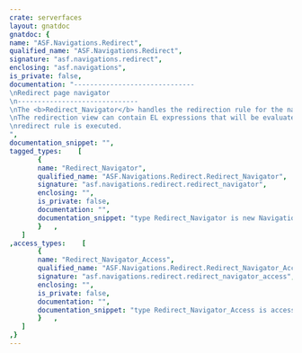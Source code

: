 ```yaml
---
crate: serverfaces
layout: gnatdoc
gnatdoc: {
name: "ASF.Navigations.Redirect",
qualified_name: "ASF.Navigations.Redirect",
signature: "asf.navigations.redirect",
enclosing: "asf.navigations",
is_private: false,
documentation: "------------------------------\nRedirect page navigator\n------------------------------\nThe <b>Redirect_Navigator</b> handles the redirection rule for the navigation.\nThe redirection view can contain EL expressions that will be evaluated when the\nredirect rule is executed.",
documentation_snippet: "",
tagged_types:    [
       {
       name: "Redirect_Navigator",
       qualified_name: "ASF.Navigations.Redirect.Redirect_Navigator",
       signature: "asf.navigations.redirect.redirect_navigator",
       enclosing: "",
       is_private: false,
       documentation: "",
       documentation_snippet: "type Redirect_Navigator is new Navigation_Case with private;",
       }   ,
   ]
,access_types:    [
       {
       name: "Redirect_Navigator_Access",
       qualified_name: "ASF.Navigations.Redirect.Redirect_Navigator_Access",
       signature: "asf.navigations.redirect.redirect_navigator_access",
       enclosing: "",
       is_private: false,
       documentation: "",
       documentation_snippet: "type Redirect_Navigator_Access is access all Redirect_Navigator'Class;",
       }   ,
   ]
,}
---
```


